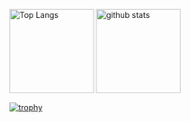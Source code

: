 <p align="left"> 
  <img alt="Top Langs" height="150px" src="https://github-readme-stats.vercel.app/api/top-langs/?username=wakanayoshizawa&layout=compact&count_private=true&show_icons=true&theme=tokyonight" />
  <img alt="github stats" height="150px" src="https://github-readme-stats.vercel.app/api?username=wakanayoshizawa&count_private=true&show_icons=true&show_icons=true&theme=tokyonight" />
</p>

[![trophy](https://github-profile-trophy.vercel.app/?username=wakanayoshizawa&theme=tokyonight&column=7
)](https://github.com/ryo-ma/github-profile-trophy)
